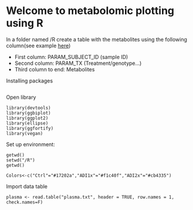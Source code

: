 # **Welcome to metabolomic plotting using R**

In a folder named /R create a table with the metabolites using the following column(see example [here]())

-	First column: PARAM_SUBJECT_ID (sample ID)
-	Second column: PARAM_TX (Treatment/genotype…)
-	Third column to end: Metabolites

Installing packages
```
```

Open library
```
library(devtools)
library(ggbiplot)
library(ggplot2)
library(ellipse)
library(ggfortify)
library(vegan)
```

Set up environment:

```
getwd()
setwd("/R")
getwd()
```
```
Colors<-c("Ctrl"="#17202a","ADI1x"="#f1c40f","ADI2x"="#cb4335")
```

Import data table

```
plasma <- read.table("plasma.txt", header = TRUE, row.names = 1, check.names=F)
```

